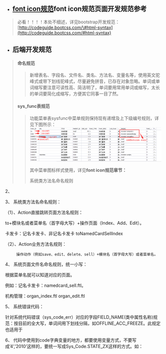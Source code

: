* ## [font icon规范](/kai-fa-gui-fan/qian-duan-kai-fa-gui-fan.md)font icon规范页面开发规范参考

> 必看！！！！本处不细述，详见bootstrap开发规范： [http://codeguide.bootcss.com/\#html-syntax](http://codeguide.bootcss.com/#html-syntax)

* ## 后端开发规范

> #### 命名规范
>
> > 新增表名、字段名、文件名、类名、方法名、变量名等，使用英文驼峰式或带下划线驼峰式，尽量避免拼音，已存在对象忽略。单词或单词缩写要注意可读性高、简洁明了，单词要用常用单词或缩写，太长的单词要简化成缩写，方便其它同事一目了然。
>
> #### sys\_func表规范
>
> > 功能菜单表sysfunc中菜单规则保持现有递增及上下级编号规则，详见下图所示：![](/assets/sys_func.png)
> >
> > 其中菜单图标样式使用，详见**font icon规范章节：**
> >
> > 系统类方法名命名规则

2、

3、 系统类方法名命名规则：

（1）、Action直接跳转页面方法名规则：

to+模块名或者菜单名（首字母大写）+操作页面（Index、Add、Edit）。

卡发卡：记名卡发卡、非记名卡发卡 toNamedCardSellIndex

（2）、Action业务方法名规则：

```
     操作动作（例如save、edit、delete、sell）+模块名（首字母大写）或者菜单名。
```

4、 系统页面文件名命名规则，统一小写：

根据菜单名就可以知道对应的页面。

例如：记名卡发卡：namedcard\_sell.ftl。

机构管理：organ\_index.ftl   organ\_edit.ftl

5、 系统错误代码：

针对系统代码错误（sys\_code\_err）对应的字段FIELD\_NAME\(类中属性名称\)规范：按目前的全大写，单词间用下划线分隔，如OFFLINE\_ACC\_FREEZE。此规定也适用于

6、 代码中使用到code字典变量的地方，都要使用变量方式，不要写成’4’,’2010’这样的，要统一写成Sys\_Code.STATE\_ZX这样的方式。如：

